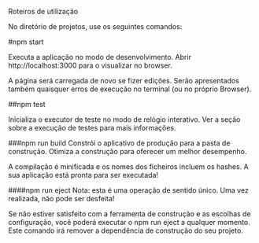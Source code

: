 Roteiros de utilização 

No diretório de projetos, use os seguintes comandos:

#npm start

Executa a aplicação no modo de desenvolvimento.
Abrir http://localhost:3000 para o visualizar no browser.

A página será carregada de novo se fizer edições.
Serão apresentados também quaisquer erros de execução no terminal (ou no próprio Browser).

##npm test

Inicializa o executor de teste no modo de relógio interativo.
Ver a seção sobre a execução de testes para mais informações.

###npm run build
Constrói o aplicativo de produção para a pasta de construção.
Otimiza a construção para oferecer um melhor desempenho.

A compilação é minificada e os nomes dos ficheiros incluem os hashes.
A sua aplicação está pronta para ser executada!

####npm run eject
Nota: esta é uma operação de sentido único. Uma vez realizada, não pode ser desfeita!

Se não estiver satisfeito com a ferramenta de construção e as escolhas de configuração, você poderá executar o npm run eject  a qualquer momento. Este comando irá remover a dependência de construção do seu projeto.
